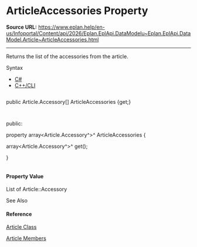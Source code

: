 # ArticleAccessories Property

**Source URL:** https://www.eplan.help/en-us/Infoportal/Content/api/2026/Eplan.EplApi.DataModelu~Eplan.EplApi.DataModel.Article~ArticleAccessories.html

---

Returns the list of the accessories from the article.

Syntax

- [C#](#i-syntax-CS)
- [C++/CLI](#i-syntax-CPP2005)

```
```
public Article.Accessory[] ArticleAccessories {get;}
```
```

```
```
public:
property array<Article.Accessory^>^ ArticleAccessories {
   array<Article.Accessory^>^ get();
}
```
```

#### Property Value

List of Article::Accessory



See Also

#### Reference

[Article Class](Eplan.EplApi.DataModelu~Eplan.EplApi.DataModel.Article.html)
  
[Article Members](Eplan.EplApi.DataModelu~Eplan.EplApi.DataModel.Article_members.html)